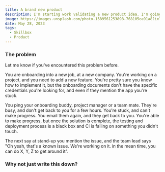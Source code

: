```yaml
---
title: A brand new product
description: I'm starting work validating a new product idea. I'm going to document the process here!
image: https://images.unsplash.com/photo-1589561253898-768105ca91a8?ixlib=rb-4.0.3&ixid=M3wxMjA3fDB8MHxwaG90by1wYWdlfHx8fGVufDB8fHx8fA%3D%3D&auto=format&fit=crop&w=1469&q=80
date: May 28, 2023
tags:
  - Skillbox
  - Product
---
```


### The problem

Let me know if you've encountered this problem before.

You are onboarding into a new job, at a new company. You're working on a project, and you need to add a new feature. You're pretty sure you know how to implement it, but the onboarding documents don't have the specific credentials you're looking for, and even if they mention the app you're stuck.

You ping your onboarding buddy, project manager or a team mate. They're busy, and don't get back to you for a few hours. You're stuck, and can't make progress. You email them again, and they get back to you. You're able to make progress, but once the solution is complete, the testing and deployment process is a black box and CI is failing on something you didn't touch.

The next say at stand-up you mention the issue, and the team lead says "Oh yeah, that's a known issue. We're working on it. in the mean time, you can do X, Y, Z to get around it".

### Why not just write this down?
